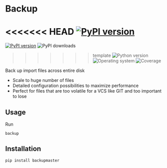 # Backup
<<<<<<< HEAD
[![PyPI version](https://badge.fury.io/py/backupmaster.svg)](https://badge.fury.io/py/backupmaster)
=======
[![PyPI version](https://badge.fury.io/py/backup.svg)](https://badge.fury.io/py/backup)
![PyPI downloads](https://img.shields.io/pypi/dm/backup)
>>>>>>> template
![Python version](https://img.shields.io/badge/python-3.10+-brightgreen)
![Operating system](https://img.shields.io/badge/os-linux-brightgreen)
![Coverage](https://img.shields.io/badge/coverage-100%25-brightgreen)

Back up import files across entire disk
- Scale to huge number of files
- Detailed configuration possibilities to maximize performance
- Perfect for files that are too volatile for a VCS like GIT and too important to lose

## Usage

Run
```shell
backup
```
## Installation
```shell
pip install backupmaster
```
